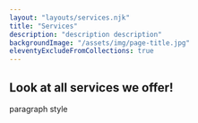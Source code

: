 ```yaml
---
layout: "layouts/services.njk"
title: "Services"
description: "description description"
backgroundImage: "/assets/img/page-title.jpg"
eleventyExcludeFromCollections: true
---
```


## Look at all services we offer!

paragraph style